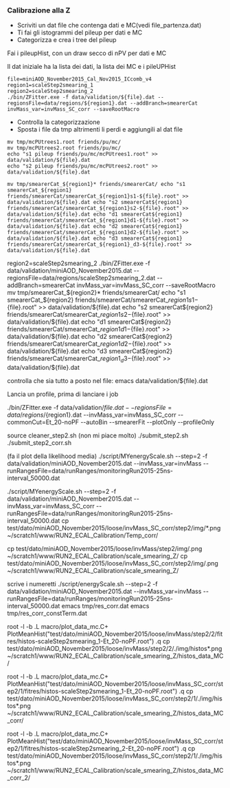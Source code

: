 ### Calibrazione alla Z

* Scriviti un dat file che contenga dati e MC(vedi file_partenza.dat)
* Ti fai gli istogrammi del pileup per dati e MC
* Categorizza e crea i tree del pileup

Fai i pileupHist, con un draw secco di nPV per dati e MC

Il dat iniziale ha la lista dei dati, la lista dei MC e i pileUPHist

```
file=miniAOD_November2015_Cal_Nov2015_ICcomb_v4 
region1=scaleStep2smearing_1 
region2=scaleStep2smearing_2 
./bin/ZFitter.exe -f data/validation/${file}.dat --regionsFile=data/regions/${region1}.dat --addBranch=smearerCat invMass_var=invMass_SC_corr --saveRootMacro
```

* Controlla la categorizzazione 
* Sposta i file da tmp altrimenti li perdi e aggiungili al dat file
```
mv tmp/mcPUtrees1.root friends/pu/mc/ 
mv tmp/mcPUtrees2.root friends/pu/mc/ 
echo "s1 pileup friends/pu/mc/mcPUtrees1.root" >> data/validation/${file}.dat 
echo "s2 pileup friends/pu/mc/mcPUtrees2.root" >> data/validation/${file}.dat
```
```
mv tmp/smearerCat_${region1}* friends/smearerCat/ echo "s1 smearerCat_${region1} friends/smearerCat/smearerCat_${region1}s1-${file}.root" >> data/validation/${file}.dat echo "s2 smearerCat${region1} friends/smearerCat/smearerCat_${region1}s2-${file}.root" >> data/validation/${file}.dat echo "d1 smearerCat${region1} friends/smearerCat/smearerCat_${region1}d1-${file}.root" >> data/validation/${file}.dat echo "d2 smearerCat${region1} friends/smearerCat/smearerCat_${region1}d2-${file}.root" >> data/validation/${file}.dat echo "d3 smearerCat${region1} friends/smearerCat/smearerCat_${region1}_d3-${file}.root" >> data/validation/${file}.dat
```

region2=scaleStep2smearing_2 ./bin/ZFitter.exe -f data/validation/miniAOD_November2015.dat --regionsFile=data/regions/scaleStep2smearing_2.dat --addBranch=smearerCat invMass_var=invMass_SC_corr --saveRootMacro mv tmp/smearerCat_${region2}* friends/smearerCat/ echo "s1 smearerCat_${region2} friends/smearerCat/smearerCat_${region1}s1-${file}.root" >> data/validation/${file}.dat echo "s2 smearerCat${region2} friends/smearerCat/smearerCat_${region1}s2-${file}.root" >> data/validation/${file}.dat echo "d1 smearerCat${region2} friends/smearerCat/smearerCat_${region1}d1-${file}.root" >> data/validation/${file}.dat echo "d2 smearerCat${region2} friends/smearerCat/smearerCat_${region1}d2-${file}.root" >> data/validation/${file}.dat echo "d3 smearerCat${region2} friends/smearerCat/smearerCat_${region1}_d3-${file}.root" >> data/validation/${file}.dat

controlla che sia tutto a posto nel file: emacs data/validation/${file}.dat

Lancia un profile, prima di lanciare i job

./bin/ZFitter.exe -f data/validation/${file}.dat --regionsFile=data/regions/${region1}.dat --invMass_var=invMass_SC_corr --commonCut=Et_20-noPF --autoBin --smearerFit --plotOnly --profileOnly

source cleaner_step2.sh (non mi piace molto) ./submit_step2.sh ./submit_step2_corr.sh

(fa il plot della likelihood media) ./script/MYenergyScale.sh --step=2 -f data/validation/miniAOD_November2015.dat --invMass_var=invMass --runRangesFile=data/runRanges/monitoringRun2015-25ns-interval_50000.dat

./script/MYenergyScale.sh --step=2 -f data/validation/miniAOD_November2015.dat --invMass_var=invMass_SC_corr --runRangesFile=data/runRanges/monitoringRun2015-25ns-interval_50000.dat cp test/dato/miniAOD_November2015/loose/invMass_SC_corr/step2/img/*.png ~/scratch1/www/RUN2_ECAL_Calibration/Temp_corr/

cp test/dato/miniAOD_November2015/loose/invMass/step2/img/.png ~/scratch1/www/RUN2_ECAL_Calibration/scale_smearing_Z/ cp test/dato/miniAOD_November2015/loose/invMass_SC_corr/step2/img/.png ~/scratch1/www/RUN2_ECAL_Calibration/scale_smearing_Z/

scrive i numeretti ./script/energyScale.sh --step=2 -f data/validation/miniAOD_November2015.dat --invMass_var=invMass --runRangesFile=data/runRanges/monitoringRun2015-25ns-interval_50000.dat emacs tmp/res_corr.dat emacs tmp/res_corr_constTerm.dat

root -l -b .L macro/plot_data_mc.C+ PlotMeanHist("test/dato/miniAOD_November2015/loose/invMass/step2/2/fitres/histos-scaleStep2smearing_1-Et_20-noPF.root") .q cp test/dato/miniAOD_November2015/loose/invMass/step2/2/./img/histos*.png ~/scratch1/www/RUN2_ECAL_Calibration/scale_smearing_Z/histos_data_MC/

root -l -b .L macro/plot_data_mc.C+ PlotMeanHist("test/dato/miniAOD_November2015/loose/invMass_SC_corr/step2/1/fitres/histos-scaleStep2smearing_1-Et_20-noPF.root") .q cp test/dato/miniAOD_November2015/loose/invMass_SC_corr/step2/1/./img/histos*.png ~/scratch1/www/RUN2_ECAL_Calibration/scale_smearing_Z/histos_data_MC_corr/

root -l -b .L macro/plot_data_mc.C+ PlotMeanHist("test/dato/miniAOD_November2015/loose/invMass_SC_corr/step2/1/fitres/histos-scaleStep2smearing_2-Et_20-noPF.root") .q cp test/dato/miniAOD_November2015/loose/invMass_SC_corr/step2/1/./img/histos*.png ~/scratch1/www/RUN2_ECAL_Calibration/scale_smearing_Z/histos_data_MC_corr_2/
